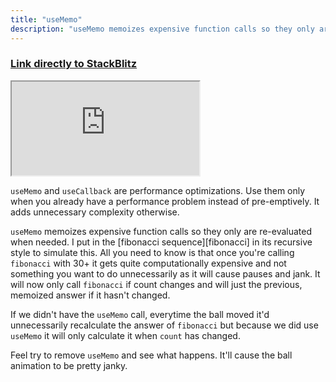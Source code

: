 ```yaml
---
title: "useMemo"
description: "useMemo memoizes expensive function calls so they only are re-evaluated when needed."
---
```


### [Link directly to StackBlitz][ref]

<iframe src="https://stackblitz.com/edit/ir5?embed=1&view=both&file=src/routes/UseMemo.jsx&hideExplorer=1&initialPath=/useMemo"></iframe>

`useMemo` and `useCallback` are performance optimizations. Use them only when you already have a performance problem instead of pre-emptively. It adds unnecessary complexity otherwise.

`useMemo` memoizes expensive function calls so they only are re-evaluated when needed. I put in the [fibonacci sequence][fibonacci] in its recursive style to simulate this. All you need to know is that once you're calling `fibonacci` with 30+ it gets quite computationally expensive and not something you want to do unnecessarily as it will cause pauses and jank. It will now only call `fibonacci` if count changes and will just the previous, memoized answer if it hasn't changed.

If we didn't have the `useMemo` call, everytime the ball moved it'd unnecessarily recalculate the answer of `fibonacci` but because we did use `useMemo` it will only calculate it when `count` has changed.

Feel try to remove `useMemo` and see what happens. It'll cause the ball animation to be pretty janky.

[ref]: https://stackblitz.com/edit/ir5?view=both&file=src/routes/UseMemo.jsx&hideExplorer=1&initialPath=/useMemo
